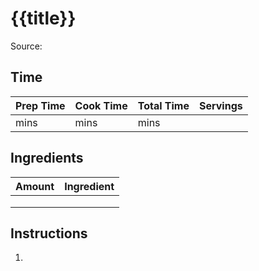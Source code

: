 # {{title}}
Source:

## Time
| Prep Time | Cook Time | Total Time | Servings |
|-|-|-|-|
| mins | mins | mins | |

## Ingredients
| Amount | Ingredient |
|---------|------------|
| | |
| | |
| | |

## Instructions
1.